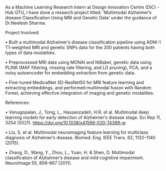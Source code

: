 As a Machine Learning Research Intern at Design Innovation Centre (DIC) - Hub GTU, I have done a research project titled: 'Multimodal Alzheimer’s disease Classification Using MRI and Genetic Data' under the guidance of Dr.Neelesh Sharma.

Project Involved:

• Built a multimodal Alzheimer’s disease classification pipeline using ADNI-1 T1-weighted MRI and genetic SNPs
data for the 200 patients having both types of data modalities.

• Preprocessed MRI data using MONAI and NiBabel, genetic data using PLINK (MAF filtering, missing rate filtering, and LD pruning), PCA, and a noisy autoencoder for embedding extraction from genetic data.

• Fine-tuned MedicalNet 3D-ResNet50 for MRI feature learning and extracting embeddings, and performed multimodal fusion with Random
Forest, achieving effective integration of imaging and genetic modalities.

References:

• Venugopalan, J., Tong, L., Hassanzadeh, H.R. et al. Multimodal deep learning models for early detection of Alzheimer’s disease stage. Sci Rep 11, 3254 (2021). https://doi.org/10.1038/s41598-020-74399-w

• Liu, S. et al. Multimodal neuroimaging feature learning for multiclass diagnosis of Alzheimer’s disease. Biomed. Eng. IEEE Trans. 62, 1132–1140 (2015).

• Zhang, D., Wang, Y., Zhou, L., Yuan, H. & Shen, D. Multimodal classification of Alzheimer’s disease and mild cognitive impairment. NeuroImage 55, 856–867 (2011).
